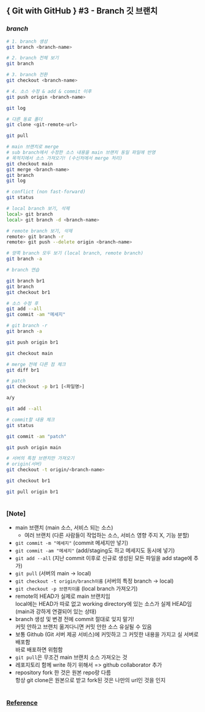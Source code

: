 ## { Git with GitHub } #3 - Branch 깃 브랜치

### _branch_

```bash
# 1. branch 생성
git branch <branch-name>

# 2. branch 전체 보기
git branch

# 3. branch 전환
git checkout <branch-name>

# 4. 소스 수정 & add & commit 이후
git push origin <branch-name>

git log

# 다른 동료 폴더
git clone <git-remote-url>

git pull

# main 브랜치로 merge
# sub branch에서 수정한 소스 내용을 main 브랜치 동일 파일에 반영
# 목적지에서 소스 가져오기! (수신처에서 merge 처리)
git checkout main
git merge <branch-name>
git branch
git log

# conflict (non fast-forward)
git status

# local branch 보기, 삭제
local> git branch
local> git branch -d <branch-name>

# remote branch 보기, 삭제
remote> git branch -r
remote> git push --delete origin <branch-name>

# 양쪽 branch 모두 보기 (local branch, remote branch)
git branch -a
```

```bash
# branch 연습

git branch br1
git branch
git checkout br1

# 소스 수정 후
git add --all
git commit -am "메세지"

# git branch -r
git branch -a

git push origin br1

git checkout main

# merge 전에 다른 점 체크
git diff br1

# patch
git checkout -p br1 [<파일명>]

a/y

git add --all

# commit할 내용 체크
git status

git commit -am "patch"

git push origin main

# 서버의 특정 브랜치만 가져오기
# origin(서버)
git checkout -t origin/<branch-name>

git checkout br1

git pull origin br1
```

#

### [Note]

- main 브랜치 (main 소스, 서비스 되는 소스)
  - 여러 브랜치 (다른 사람들이 작업하는 소스, 서비스 영향 주지 X, 기능 분할)
- `git commit -m "메세지"` (commit 메세지만 넣기)
- `git commit -am "메세지"` (add/staging도 하고 메세지도 동시에 넣기)
- `git add --all` (지난 commit 이후로 신규로 생성된 모든 파일을 add stage에 추가)
- `git pull` (서버의 main -> local)
- `git checkout -t origin/branch이름` (서버의 특정 branch -> local)
- `git checkout -p 브랜치이름` (local branch 가져오기)
- remote의 HEAD가 실제로 main 브랜치임 <br/>
  local에는 HEAD가 따로 없고 working directory에 있는 소스가 실제 HEAD임 <br/>
  (main과 강하게 연결되어 있는 상태)
- branch 생성 및 변경 전에 commit 절대로 잊지 말기! <br/>
  커밋 안하고 브랜치 옮겨다니면 커밋 안한 소스 유실될 수 있음
- 보통 Github (Git 서버 제공 서비스)에 커밋하고 그 커밋한 내용을 가지고 실 서버로 배포함 <br/>
  바로 배포하면 위험함
- `git pull`은 무조건 main 브랜치 소스 가져오는 것
- 레포지토리 함께 write 하기 위해서 => github collaborator 추가
- repository fork 한 것은 원본 repo랑 다름 <br/>
  항상 git clone은 원본으로 받고 fork된 것은 나만의 url인 것을 인지

#

### [Reference](https://www.youtube.com/watch?v=HkTQ6G5aT84&list=PLEOnZ6GeucBUvJYvTTnNalSFvYqVObVVH&index=3)
